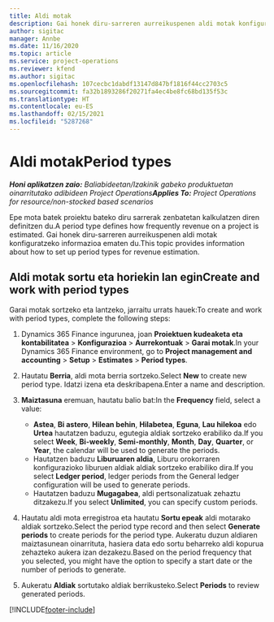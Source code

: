 ```yaml
---
title: Aldi motak
description: Gai honek diru-sarreren aurreikuspenen aldi motak konfiguratzeko informazioa ematen du.
author: sigitac
manager: Annbe
ms.date: 11/16/2020
ms.topic: article
ms.service: project-operations
ms.reviewer: kfend
ms.author: sigitac
ms.openlocfilehash: 107cecbc1dabdf13147d847bf1816f44cc2703c5
ms.sourcegitcommit: fa32b1893286f20271fa4ec4be8fc68bd135f53c
ms.translationtype: HT
ms.contentlocale: eu-ES
ms.lasthandoff: 02/15/2021
ms.locfileid: "5287268"
---
```

# <a name="period-types"></a><span data-ttu-id="a7ebd-103">Aldi motak</span><span class="sxs-lookup"><span data-stu-id="a7ebd-103">Period types</span></span>

<span data-ttu-id="a7ebd-104">_**Honi aplikatzen zaio:** Baliabideetan/Izakinik gabeko produktuetan oinarritutako adibideen Project Operations_</span><span class="sxs-lookup"><span data-stu-id="a7ebd-104">_**Applies To:** Project Operations for resource/non-stocked based scenarios_</span></span>

<span data-ttu-id="a7ebd-105">Epe mota batek proiektu bateko diru sarrerak zenbatetan kalkulatzen diren definitzen du.</span><span class="sxs-lookup"><span data-stu-id="a7ebd-105">A period type defines how frequently revenue on a project is estimated.</span></span> <span data-ttu-id="a7ebd-106">Gai honek diru-sarreren aurreikuspenen aldi motak konfiguratzeko informazioa ematen du.</span><span class="sxs-lookup"><span data-stu-id="a7ebd-106">This topic provides information about how to set up period types for revenue estimation.</span></span> 

## <a name="create-and-work-with-period-types"></a><span data-ttu-id="a7ebd-107">Aldi motak sortu eta horiekin lan egin</span><span class="sxs-lookup"><span data-stu-id="a7ebd-107">Create and work with period types</span></span>
<span data-ttu-id="a7ebd-108">Garai motak sortzeko eta lantzeko, jarraitu urrats hauek:</span><span class="sxs-lookup"><span data-stu-id="a7ebd-108">To create and work with period types, complete the following steps:</span></span>

1. <span data-ttu-id="a7ebd-109">Dynamics 365 Finance ingurunea, joan **Proiektuen kudeaketa eta kontabilitatea** > **Konfigurazioa** > **Aurrekontuak** > **Garai motak**.</span><span class="sxs-lookup"><span data-stu-id="a7ebd-109">In your Dynamics 365 Finance environment, go to **Project management and accounting** > **Setup** > **Estimates** > **Period types**.</span></span>
2. <span data-ttu-id="a7ebd-110">Hautatu **Berria**, aldi mota berria sortzeko.</span><span class="sxs-lookup"><span data-stu-id="a7ebd-110">Select **New** to create new period type.</span></span> <span data-ttu-id="a7ebd-111">Idatzi izena eta deskribapena.</span><span class="sxs-lookup"><span data-stu-id="a7ebd-111">Enter a name and description.</span></span>
3. <span data-ttu-id="a7ebd-112">**Maiztasuna** eremuan, hautatu balio bat:</span><span class="sxs-lookup"><span data-stu-id="a7ebd-112">In the **Frequency** field, select a value:</span></span>

    - <span data-ttu-id="a7ebd-113">**Astea**, **Bi astero**, **Hilean behin**, **Hilabetea**, **Eguna**, **Lau hilekoa** edo **Urtea** hautatzen baduzu, egutegia aldiak sortzeko erabiliko da.</span><span class="sxs-lookup"><span data-stu-id="a7ebd-113">If you select **Week**, **Bi-weekly**, **Semi-monthly**, **Month**, **Day**, **Quarter**, or **Year**, the calendar will be used to generate the periods.</span></span> 
    - <span data-ttu-id="a7ebd-114">Hautatzen baduzu **Liburuaren aldia**, Liburu orokorraren konfigurazioko liburuen aldiak aldiak sortzeko erabiliko dira.</span><span class="sxs-lookup"><span data-stu-id="a7ebd-114">If you select **Ledger period**, ledger periods from the General ledger configuration will be used to generate periods.</span></span>
    - <span data-ttu-id="a7ebd-115">Hautatzen baduzu **Mugagabea**, aldi pertsonalizatuak zehaztu ditzakezu.</span><span class="sxs-lookup"><span data-stu-id="a7ebd-115">If you select **Unlimited**, you can specify custom periods.</span></span>
4. <span data-ttu-id="a7ebd-116">Hautatu aldi mota erregistroa eta hautatu **Sortu epeak** aldi motarako aldiak sortzeko.</span><span class="sxs-lookup"><span data-stu-id="a7ebd-116">Select the period type record and then select **Generate periods** to create periods for the period type.</span></span> <span data-ttu-id="a7ebd-117">Aukeratu duzun aldiaren maiztasunean oinarrituta, hasiera data edo sortu beharreko aldi kopurua zehazteko aukera izan dezakezu.</span><span class="sxs-lookup"><span data-stu-id="a7ebd-117">Based on the period frequency that you selected, you might have the option to specify a start date or the number of periods to generate.</span></span>
5. <span data-ttu-id="a7ebd-118">Aukeratu **Aldiak** sortutako aldiak berrikusteko.</span><span class="sxs-lookup"><span data-stu-id="a7ebd-118">Select **Periods** to review generated periods.</span></span>



[!INCLUDE[footer-include](../includes/footer-banner.md)]